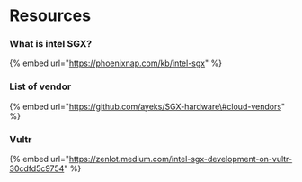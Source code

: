 # Resources

### What is intel SGX?

{% embed url="https://phoenixnap.com/kb/intel-sgx" %}

### List of vendor 

{% embed url="https://github.com/ayeks/SGX-hardware\#cloud-vendors" %}

### Vultr

{% embed url="https://zenlot.medium.com/intel-sgx-development-on-vultr-30cdfd5c9754" %}



